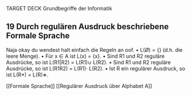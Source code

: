 TARGET DECK
Grundbegriffe der Informatik

19 Durch regulären Ausdruck beschriebene Formale Sprache
---
Naja okay du wendest halt einfach die Regeln an oof.
• L($\not O$) = {} (d.h. die leere Menge). 
• Für x ∈ A ist L(x) = {x}. 
• Sind R1 und R2 reguläre Ausdrücke, so ist L(R1|R2) = L(R1)∪ L(R2). 
• Sind R1 und R2 reguläre Ausdrücke, so ist L(R1R2) = L(R1)· L(R2). 
• Ist R ein regulärer Ausdruck, so ist L(R*) = L(R)∗.
<!--ID: 1707325015734-->

[[Formale Sprache]]
[[Regulärer Ausdruck über Alphabet A]]